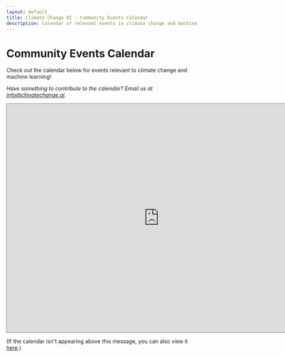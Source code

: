 ```yaml
---
layout: default
title: Climate Change AI - Community Events Calendar
description: Calendar of relevant events in climate change and machine learning
---
```


# Community Events Calendar

Check out the calendar below for events relevant to climate change and machine learning!

*Have something to contribute to the calendar? Email us at [info@climatechange.ai](mailto:info@climatechange.ai).*

<iframe src="https://calendar.google.com/calendar/embed?height=600&amp;wkst=1&amp;bgcolor=%23ffffff&amp;ctz=America%2FNew_York&amp;src=bzBuYWNubG9zZzRrNGVkMG01YjNjNmZzM2tAZ3JvdXAuY2FsZW5kYXIuZ29vZ2xlLmNvbQ&amp;color=%23E4C441&amp;mode=AGENDA&amp;showPrint=0&amp;showTabs=1&amp;showTitle=0" style="border:solid 1px #777" width="800" height="600" frameborder="0" scrolling="no"></iframe>

(If the calendar isn't appearing above this message, you can also view it <a href='https://calendar.google.com/calendar/embed?src=o0nacnlosg4k4ed0m5b3c6fs3k%40group.calendar.google.com&ctz=America%2FNew_York' target='_blank'>here</a>.)
